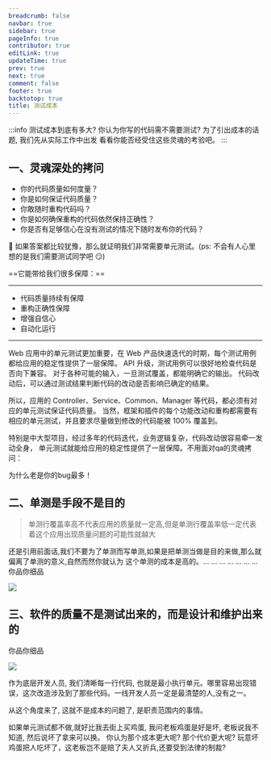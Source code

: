 ```yaml
---
breadcrumb: false
navbar: true
sidebar: true
pageInfo: true
contributor: true
editLink: true
updateTime: true
prev: true
next: true
comment: false
footer: true
backtotop: true
title: 测试成本
---
```



:::info
测试成本到底有多大? 你认为你写的代码需不需要测试? 为了引出成本的话题, 我们先从实际工作中出发
看看你能否经受住这些灵魂的考验吧。
:::


## 一、灵魂深处的拷问

- 你的代码质量如何度量？
- 你是如何保证代码质量？
- 你敢随时重构代码吗？
- 你是如何确保重构的代码依然保持正确性？
- 你是否有足够信心在没有测试的情况下随时发布你的代码？

📢 如果答案都比较犹豫，那么就证明我们非常需要单元测试。(ps: 不会有人心里想的是我们需要测试同学吧 😏)

==它能带给我们很多保障：==

---
- 代码质量持续有保障
- 重构正确性保障
- 增强自信心
- 自动化运行
---

Web 应用中的单元测试更加重要，在 Web 产品快速迭代的时期，每个测试用例都给应用的稳定性提供了一层保障。 API 升级，测试用例可以很好地检查代码是否向下兼容。 对于各种可能的输入，一旦测试覆盖，都能明确它的输出。 代码改动后，可以通过测试结果判断代码的改动是否影响已确定的结果。

所以，应用的 Controller、Service、Common、Manager 等代码，都必须有对应的单元测试保证代码质量。 当然，框架和插件的每个功能改动和重构都需要有相应的单元测试，并且要求尽量做到修改的代码能被 100% 覆盖到。

特别是中大型项目，经过多年的代码迭代，业务逻辑复杂，代码改动很容易牵一发动全身，
单元测试就能给应用的稳定性提供了一层保障。不用面对qa的灵魂拷问：

<Highlight color="#ff603f">为什么老是你的bug最多！</Highlight>


## 二、单测是手段不是目的

> 单测行覆盖率高不代表应用的质量就一定高,但是单测行覆盖率低一定代表着这个应用出现质量问题的可能性就越大

还是引用前面话,我们不要为了单测而写单测,如果是把单测当做是目的来做,那么就偏离了单测的意义,自然而然你就认为
这个单测的成本是高的。... ... ... ... ... ... ... <Highlight color="#ff603f">你品你细品</Highlight>

![](https://img.springlearn.cn/blog/learn_1618049846000.png)

## 三、软件的质量不是测试出来的，而是设计和维护出来的

<Highlight color="#ff603f">你品你细品</Highlight>

![](https://img.springlearn.cn/blog/learn_1618206722000.png)

作为底层开发人员, 我们清晰每一行代码, 也就是最小执行单元。哪里容易出现错误，这次改造涉及到了那些代码。一线开发人员一定是最清楚的人,没有之一。

从这个角度来了, 这就不是成本的问题了, 是职责范围内的事情。

如果单元测试都不做,就好比我去街上买鸡蛋, 我问老板鸡蛋是好是坏, 老板说我不知道, 然后说坏了拿来可以换。
你认为那个成本更大呢? 那个代价更大呢? 玩意坏鸡蛋把人吃坏了，这老板岂不是赔了夫人又折兵,还要受到法律的制裁?


